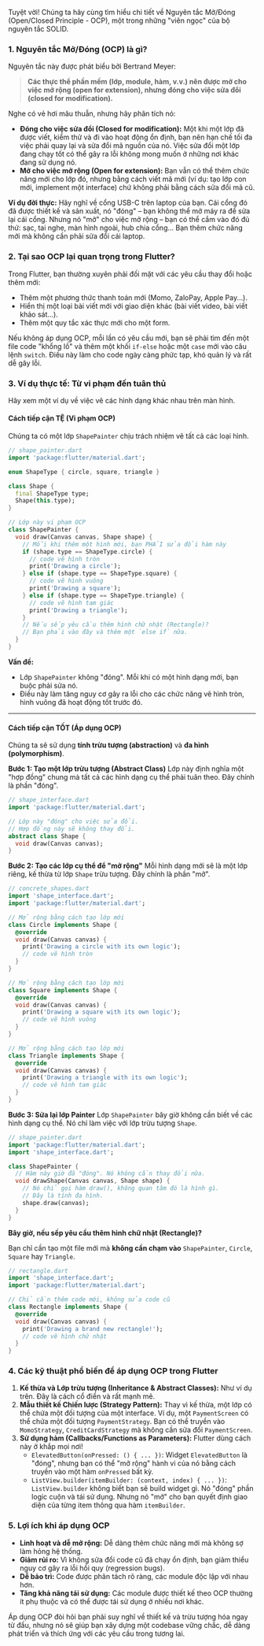 Tuyệt vời! Chúng ta hãy cùng tìm hiểu chi tiết về Nguyên tắc Mở/Đóng (Open/Closed Principle - OCP), một trong những "viên ngọc" của bộ nguyên tắc SOLID.

### 1. Nguyên tắc Mở/Đóng (OCP) là gì?

Nguyên tắc này được phát biểu bởi Bertrand Meyer:

> **Các thực thể phần mềm (lớp, module, hàm, v.v.) nên được mở cho việc mở rộng (open for extension), nhưng đóng cho việc sửa đổi (closed for modification).**

Nghe có vẻ hơi mâu thuẫn, nhưng hãy phân tích nó:

*   **Đóng cho việc sửa đổi (Closed for modification):** Một khi một lớp đã được viết, kiểm thử và đi vào hoạt động ổn định, bạn nên hạn chế tối đa việc phải quay lại và sửa đổi mã nguồn của nó. Việc sửa đổi một lớp đang chạy tốt có thể gây ra lỗi không mong muốn ở những nơi khác đang sử dụng nó.
*   **Mở cho việc mở rộng (Open for extension):** Bạn vẫn có thể thêm chức năng mới cho lớp đó, nhưng bằng cách viết mã mới (ví dụ: tạo lớp con mới, implement một interface) chứ không phải bằng cách sửa đổi mã cũ.

**Ví dụ đời thực:** Hãy nghĩ về cổng USB-C trên laptop của bạn. Cái cổng đó đã được thiết kế và sản xuất, nó "đóng" – bạn không thể mở máy ra để sửa lại cái cổng. Nhưng nó "mở" cho việc mở rộng – bạn có thể cắm vào đó đủ thứ: sạc, tai nghe, màn hình ngoài, hub chia cổng... Bạn thêm chức năng mới mà không cần phải sửa đổi cái laptop.

### 2. Tại sao OCP lại quan trọng trong Flutter?

Trong Flutter, bạn thường xuyên phải đối mặt với các yêu cầu thay đổi hoặc thêm mới:
*   Thêm một phương thức thanh toán mới (Momo, ZaloPay, Apple Pay...).
*   Hiển thị một loại bài viết mới với giao diện khác (bài viết video, bài viết khảo sát...).
*   Thêm một quy tắc xác thực mới cho một form.

Nếu không áp dụng OCP, mỗi lần có yêu cầu mới, bạn sẽ phải tìm đến một file code "khổng lồ" và thêm một khối `if-else` hoặc một `case` mới vào câu lệnh `switch`. Điều này làm cho code ngày càng phức tạp, khó quản lý và rất dễ gây lỗi.

### 3. Ví dụ thực tế: Từ vi phạm đến tuân thủ

Hãy xem một ví dụ về việc vẽ các hình dạng khác nhau trên màn hình.

#### Cách tiếp cận TỆ (Vi phạm OCP)

Chúng ta có một lớp `ShapePainter` chịu trách nhiệm vẽ tất cả các loại hình.

```dart
// shape_painter.dart
import 'package:flutter/material.dart';

enum ShapeType { circle, square, triangle }

class Shape {
  final ShapeType type;
  Shape(this.type);
}

// Lớp này vi phạm OCP
class ShapePainter {
  void draw(Canvas canvas, Shape shape) {
    // Mỗi khi thêm một hình mới, bạn PHẢI sửa đổi hàm này
    if (shape.type == ShapeType.circle) {
      // code vẽ hình tròn
      print('Drawing a circle');
    } else if (shape.type == ShapeType.square) {
      // code vẽ hình vuông
      print('Drawing a square');
    } else if (shape.type == ShapeType.triangle) {
      // code vẽ hình tam giác
      print('Drawing a triangle');
    }
    // Nếu sếp yêu cầu thêm hình chữ nhật (Rectangle)?
    // Bạn phải vào đây và thêm một `else if` nữa.
  }
}
```
**Vấn đề:**
*   Lớp `ShapePainter` không "đóng". Mỗi khi có một hình dạng mới, bạn buộc phải sửa nó.
*   Điều này làm tăng nguy cơ gây ra lỗi cho các chức năng vẽ hình tròn, hình vuông đã hoạt động tốt trước đó.

---

#### Cách tiếp cận TỐT (Áp dụng OCP)

Chúng ta sẽ sử dụng **tính trừu tượng (abstraction)** và **đa hình (polymorphism)**.

**Bước 1: Tạo một lớp trừu tượng (Abstract Class)**
Lớp này định nghĩa một "hợp đồng" chung mà tất cả các hình dạng cụ thể phải tuân theo. Đây chính là phần "đóng".

```dart
// shape_interface.dart
import 'package:flutter/material.dart';

// Lớp này "đóng" cho việc sửa đổi.
// Hợp đồng này sẽ không thay đổi.
abstract class Shape {
  void draw(Canvas canvas);
}
```

**Bước 2: Tạo các lớp cụ thể để "mở rộng"**
Mỗi hình dạng mới sẽ là một lớp riêng, kế thừa từ lớp `Shape` trừu tượng. Đây chính là phần "mở".

```dart
// concrete_shapes.dart
import 'shape_interface.dart';
import 'package:flutter/material.dart';

// Mở rộng bằng cách tạo lớp mới
class Circle implements Shape {
  @override
  void draw(Canvas canvas) {
    print('Drawing a circle with its own logic');
    // code vẽ hình tròn
  }
}

// Mở rộng bằng cách tạo lớp mới
class Square implements Shape {
  @override
  void draw(Canvas canvas) {
    print('Drawing a square with its own logic');
    // code vẽ hình vuông
  }
}

// Mở rộng bằng cách tạo lớp mới
class Triangle implements Shape {
  @override
  void draw(Canvas canvas) {
    print('Drawing a triangle with its own logic');
    // code vẽ hình tam giác
  }
}
```

**Bước 3: Sửa lại lớp Painter**
Lớp `ShapePainter` bây giờ không cần biết về các hình dạng cụ thể. Nó chỉ làm việc với lớp trừu tượng `Shape`.

```dart
// shape_painter.dart
import 'package:flutter/material.dart';
import 'shape_interface.dart';

class ShapePainter {
  // Hàm này giờ đã "đóng". Nó không cần thay đổi nữa.
  void drawShape(Canvas canvas, Shape shape) {
    // Nó chỉ gọi hàm draw(), không quan tâm đó là hình gì.
    // Đây là tính đa hình.
    shape.draw(canvas);
  }
}
```

**Bây giờ, nếu sếp yêu cầu thêm hình chữ nhật (Rectangle)?**

Bạn chỉ cần tạo một file mới mà **không cần chạm vào** `ShapePainter`, `Circle`, `Square` hay `Triangle`.

```dart
// rectangle.dart
import 'shape_interface.dart';
import 'package:flutter/material.dart';

// Chỉ cần thêm code mới, không sửa code cũ
class Rectangle implements Shape {
  @override
  void draw(Canvas canvas) {
    print('Drawing a brand new rectangle!');
    // code vẽ hình chữ nhật
  }
}
```

### 4. Các kỹ thuật phổ biến để áp dụng OCP trong Flutter

1.  **Kế thừa và Lớp trừu tượng (Inheritance & Abstract Classes):** Như ví dụ trên. Đây là cách cổ điển và rất mạnh mẽ.
2.  **Mẫu thiết kế Chiến lược (Strategy Pattern):** Thay vì kế thừa, một lớp có thể chứa một đối tượng của một interface. Ví dụ, một `PaymentScreen` có thể chứa một đối tượng `PaymentStrategy`. Bạn có thể truyền vào `MomoStrategy`, `CreditCardStrategy` mà không cần sửa đổi `PaymentScreen`.
3.  **Sử dụng hàm (Callbacks/Functions as Parameters):** Flutter dùng cách này ở khắp mọi nơi!
    *   `ElevatedButton(onPressed: () { ... })`: Widget `ElevatedButton` là "đóng", nhưng bạn có thể "mở rộng" hành vi của nó bằng cách truyền vào một hàm `onPressed` bất kỳ.
    *   `ListView.builder(itemBuilder: (context, index) { ... })`: `ListView.builder` không biết bạn sẽ build widget gì. Nó "đóng" phần logic cuộn và tái sử dụng. Nhưng nó "mở" cho bạn quyết định giao diện của từng item thông qua hàm `itemBuilder`.

### 5. Lợi ích khi áp dụng OCP

*   **Linh hoạt và dễ mở rộng:** Dễ dàng thêm chức năng mới mà không sợ làm hỏng hệ thống.
*   **Giảm rủi ro:** Vì không sửa đổi code cũ đã chạy ổn định, bạn giảm thiểu nguy cơ gây ra lỗi hồi quy (regression bugs).
*   **Dễ bảo trì:** Code được phân tách rõ ràng, các module độc lập với nhau hơn.
*   **Tăng khả năng tái sử dụng:** Các module được thiết kế theo OCP thường ít phụ thuộc và có thể được tái sử dụng ở nhiều nơi khác.

Áp dụng OCP đòi hỏi bạn phải suy nghĩ về thiết kế và trừu tượng hóa ngay từ đầu, nhưng nó sẽ giúp bạn xây dựng một codebase vững chắc, dễ dàng phát triển và thích ứng với các yêu cầu trong tương lai.
